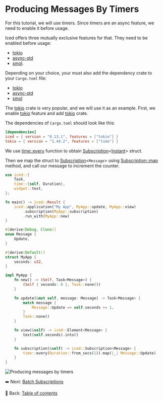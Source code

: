 # Producing Messages By Timers

For this tutorial, we will use timers. Since timers are an async feature, we need to enable it before usage.

Iced offers three mutually exclusive features for that. They need to be enabled before usage:
- [tokio](https://docs.rs/crate/iced/0.12.1/features#tokio)
- [async-std](https://docs.rs/crate/iced/0.12.1/features#async-std)
- [smol](https://docs.rs/crate/iced/0.12.1/features#smol).

Depending on your choice, your must also add the dependency crate to your `Cargo.toml` file:
- [tokio](https://crates.io/crates/tokio)
- [async-std](https://crates.io/crates/async-std)
- [smol](https://crates.io/crates/smol)

The [tokio](https://crates.io/crates/tokio) crate is very popular, and we will use it as an example.
First, we enable [tokio](https://docs.rs/crate/iced/0.12.1/features#tokio) feature and add [tokio](https://crates.io/crates/tokio) crate.

The dependencies of `Cargo.toml` should look like this:

```toml
[dependencies]
iced = { version = "0.13.1", features = ["tokio"] }
tokio = { version = "1.44.2", features = ["time"] }
```

We use [time::every](https://docs.rs/iced/0.13.1/iced/time/fn.every.html) function to obtain [Subscription](https://docs.rs/iced/0.13.1/iced/struct.Subscription.html)\<[Instant](https://docs.rs/iced/0.13.1/iced/time/struct.Instant.html)> struct.

Then we map the struct to [Subscription](https://docs.rs/iced/0.13.1/iced/struct.Subscription.html)\<`Message`> using [Subscription::map](https://docs.rs/iced/0.13.1/iced/struct.Subscription.html#method.map) method, and call our message to increment the counter.

```rust
use iced::{
    Task,
    time::{self, Duration},
    widget::text,
};

fn main() -> iced::Result {
    iced::application("My App", MyApp::update, MyApp::view)
        .subscription(MyApp::subscription)
        .run_with(MyApp::new)
}

#[derive(Debug, Clone)]
enum Message {
    Update,
}

#[derive(Default)]
struct MyApp {
    seconds: u32,
}

impl MyApp {
    fn new() -> (Self, Task<Message>) {
        (Self { seconds: 0 }, Task::none())
    }

    fn update(&mut self, message: Message) -> Task<Message> {
        match message {
            Message::Update => self.seconds += 1,
        }
        Task::none()
    }

    fn view(&self) -> iced::Element<Message> {
        text(self.seconds).into()
    }

    fn subscription(&self) -> iced::Subscription<Message> {
        time::every(Duration::from_secs(1)).map(|_| Message::Update)
    }
}
```

![Producing messages by timers](./pic/producing_messages_by_timers.png)

:arrow_right:  Next: [Batch Subscriptions](./batch_subscriptions.md)

:blue_book: Back: [Table of contents](./../README.md)
